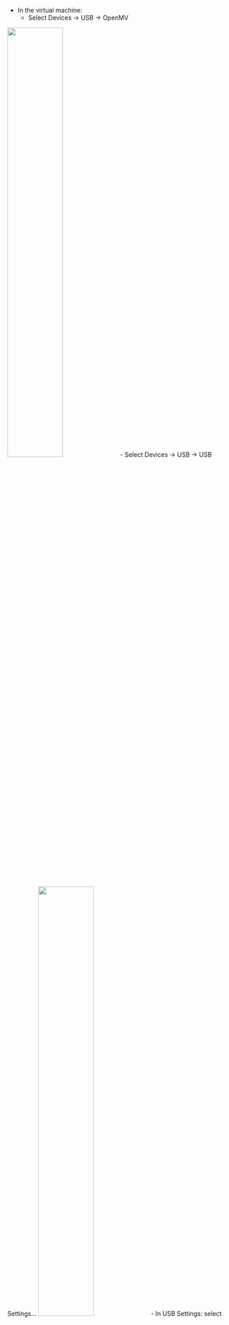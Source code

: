 - In the virtual machine:
  - Select Devices -> USB -> OpenMV
  
<img src="https://user-images.githubusercontent.com/42873333/46686411-2188c080-cbf0-11e8-9d83-19b839f91f77.png" width="50%" height="50%">
  - Select Devices -> USB -> USB Settings...
  
<img src="https://user-images.githubusercontent.com/42873333/46686874-5b0dfb80-cbf1-11e8-8eab-0249cda81374.png" width="50%" height="50%">
  - In USB Settings: select "add USB icon" -> OpenMV 
  
<img src="https://user-images.githubusercontent.com/42873333/46686633-bbe90400-cbf0-11e8-8e60-277df8e9593c.png" width="50%" height="50%">
  - Press ok when done
  
<img src="https://user-images.githubusercontent.com/42873333/46686717-ed61cf80-cbf0-11e8-800e-c9249f3d8fbd.png" width="40%" height="40%">
